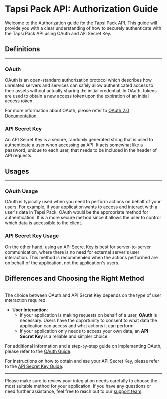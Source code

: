 # Tapsi Pack API: Authorization Guide

Welcome to the Authorization guide for the Tapsi Pack API.
This guide will provide you with a clear understanding of how to securely authenticate with the Tapsi Pack API
using OAuth and API Secret Key.

## Definitions

---

### OAuth

OAuth is an open-standard authorization protocol which describes how unrelated servers
and services can safely allow authenticated access to their assets without
actually sharing the initial credential.
In OAuth, tokens are used to obtain a new access token upon the expiration of
an initial access token.

For more information about OAuth, please refer to [OAuth 2.0 Documentation](https://oauth.net/2/).

### API Secret Key

An API Secret Key is a secure, randomly generated string that is used to authenticate a user
when accessing an API. It acts somewhat like a password, unique to each user,
that needs to be included in the header of API requests.

## Usages

---

### OAuth Usage

OAuth is typically used when you need to perform actions on behalf of your users.
For example, if your application wants to access and interact with a user's data in
Tapsi Pack, OAuth would be the appropriate method for authentication.
It is a more secure method since it allows the user to control which data is
accessible to the client.

### API Secret Key Usage

On the other hand, using an API Secret Key is best for server-to-server communication,
where there is no need for external server's user interaction.
This method is recommended when the actions performed are on behalf of the application,
not the application's users.

## Differences and Choosing the Right Method

---

The choice between OAuth and API Secret Key depends on the type of user interaction required.

- **User Interaction**:
    - If your application is making requests on behalf of a user, **OAuth** is necessary.
      Users have the opportunity to consent to what data the application can access and what
      actions it can perform.
    - If your application only needs to access your own data,
      an **API Secret Key** is a reliable and simpler choice.


For additional information and a step-by-step guide on implementing OAuth, please refer to the [OAuth Guide](./oauth/README.md).

For instructions on how to obtain and use your API Secret Key, please refer to the [API Secret Key Guide](./api-secret-key/README.md).

---

Please make sure to review your integration needs carefully to choose the most suitable method for your application.
If you have any questions or need further assistance, feel free to reach out to our [support team](https://pack.tapsi.ir/landing).
